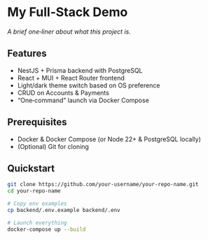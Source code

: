 # My Full‑Stack Demo

_A brief one‑liner about what this project is._

## Features

- NestJS + Prisma backend with PostgreSQL  
- React + MUI + React Router frontend  
- Light/dark theme switch based on OS preference  
- CRUD on Accounts & Payments  
- “One‑command” launch via Docker Compose  

## Prerequisites

- Docker & Docker Compose  (or Node 22+ & PostgreSQL locally)  
- (Optional) Git for cloning  

## Quickstart

```bash
git clone https://github.com/your‑username/your‑repo-name.git
cd your‑repo-name

# Copy env examples
cp backend/.env.example backend/.env

# Launch everything
docker-compose up --build
